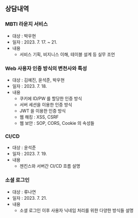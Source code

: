 ## 상담내역

### MBTI 라운지 서비스

+ 대상 : 박우현
+ 일자 : 2023. 7. 17. ~ 21.
+ 내용
  + 서비스 기획, 비지니스 이해, 테이블 설계 등 실무 조언

### Web 사용자 인증 방식의 변천사와 특성

+ 대상 : 김예진, 윤석준, 박우현
+ 일자 : 2023. 7. 18.
+ 내용
  + 쿠키에 ID/PW 를 할당한 인증 방식
  + 서버 세션을 이용한 인증 방식
  + JWT 을 이용한 인증 방식
  + 웹 해킹 : XSS, CSRF
  + 웹 보안 : SOP, CORS, Cookie 의 속성들

### CI/CD

+ 대상 : 윤석준
+ 일자 : 2023. 7. 19.
+ 내용
  + 젠킨스와 서버간 CI/CD 흐름 설명

### 소셜 로그인

+ 대상 : 류나연
+ 일자 : 2023. 7. 21.
+ 내용
  + 소셜 로그인 이후 사용자 닉네임 처리를 위한 다양한 방식들 설명
